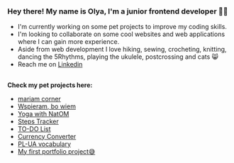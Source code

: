 
### Hey there! My name is Olya, I'm a junior frontend developer 👩‍💻

+ I'm currently working on some pet projects to improve my coding skills.
+ I'm looking to collaborate on some cool websites and web applications where I can gain more experience.
+ Aside from web development I love hiking, sewing, crocheting, knitting, dancing the 5Rhythms, playing the ukulele, postcrossing and cats 😸
+ Reach me on [Linkedin](https://www.linkedin.com/in/olya-ponomarova-aa78a0156/)
##
**Check my pet projects here:**
   - [mariam corner](https://www.mariamcorner.com.ua/)
   - [Wspieram, bo wiem](https://wspieram-bo-wiem.pl/)
   - [Yoga with NatOM](https://jogaznatom.netlify.app/)
   - [Steps Tracker](https://steps-tracker-pp3.netlify.app/)
   - [TO-DO List](https://react-to-do-list-pp2.netlify.app)
   - [Currency Converter](https://currency-converter-pp1.netlify.app)
   - [PL-UA vocabulary](https://pl-ua-vocabulary-with-flashcards.netlify.app/)   
   - [My first portfolio project:sweat_smile:](https://maryna-kambur-artist-portfolio.netlify.app/)
